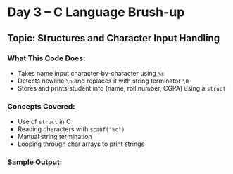 # Day 3 – C Language Brush-up

## Topic: Structures and Character Input Handling

### What This Code Does:
- Takes name input character-by-character using `%c`
- Detects newline `\n` and replaces it with string terminator `\0`
- Stores and prints student info (name, roll number, CGPA) using a `struct`

### Concepts Covered:
- Use of `struct` in C
- Reading characters with `scanf("%c")`
- Manual string termination
- Looping through char arrays to print strings

### Sample Output:
